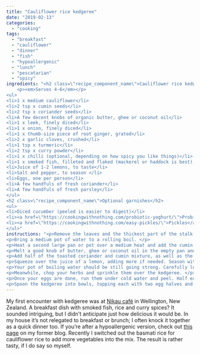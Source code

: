 ```yaml
---
title: "Cauliflower rice kedgeree"
date: "2019-02-13"
categories: 
  - "cooking"
tags: 
  - "breakfast"
  - "cauliflower"
  - "dinner"
  - "fish"
  - "hypoallergenic"
  - "lunch"
  - "pescatarian"
  - "spicy"
ingredients: "<h2 class=\"recipe_component_name\">Cauliflower rice kedgeree</h2>
    <p><em>Serves 4-6</em></p>
<ul>
<li>1 x medium cauliflower</li>
<li>2 tsp x cumin seeds</li>
<li>2 tsp x coriander seeds</li>
<li>A few decent knobs of organic butter, ghee or coconut oil</li>
<li>1 x leek, finely diced</li>
<li>1 x onion, finely diced</li>
<li>1 x thumb-size piece of root ginger, grated</li>
<li>2 x garlic cloves, crushed</li>
<li>1 tsp x turmeric</li>
<li>2 tsp x curry powder</li>
<li>1 x chilli (optional, depending on how spicy you like things)</li>
<li>1 x smoked fish, filleted and flaked (mackerel or haddock is best), or you could use a few tins of MSC-certified tuna at a pinch</li>
<li>Juice of 1-2 lemons, to taste</li>
<li>Salt and pepper, to season </li>
<li>Eggs, one per person</li>
<li>A few handfuls of fresh coriander</li>
<li>A few handfuls of fresh parsley</li>
</ul>
<h2 class=\"recipe_component_name\">Optional garnishes</h2>
<ul>
<li>Diced cucumber (peeled is easier to digest)</li>
<li><a href=\"https://cookingwithnothing.com/probiotic-yoghurt/\">Probiotic yoghurt</a> </li>
<li><a href=\"https://cookingwithnothing.com/easy-pickles/\">Pickles</a></li>
</ul>"
instructions: "<p>Remove the leaves and the thickest part of the stalk from the cauliflower. Break it up into florets and pulse in a food processor in batches, until it resembles grains of rice. If you don't have a food processor, a box grater will do the job. </p>
<p>Bring a medium pot of water to a rolling boil. </p>
<p>Heat a second large pan or pot over a medium heat and add the cumin and coriander seeds. Toast until fragrant, then remove and grind with a mortar and pestle. Set half of the mixture aside. </p>
<p>Melt a good knob of butter, ghee or coconut oil in the empty pan and add the leek and onion. Cook until soft, then add the ginger and garlic and cook for a few more minutes. </p>
<p>Add half of the toasted coriander and cumin mixture, as well as the turmeric, curry powder and chilli (if using). Cook until fragrant. Add another knob of your oil of choice if needed, then add the cauliflower rice and stir to combine. Cook until the cauliflower rice is slightly browned, letting it catch on the bottom of the pan now and then for texture. Remove from the heat, then add the flaked fish, stirring to combine.</p>
<p>Squeeze over the juice of a lemon, adding more if needed. Season with salt and pepper, going easy on the former as the fish will fulfil the role. Set the mixture aside while you get to work on the soft-boiled eggs. </p>
<p>Your pot of boiling water should be still going strong. Carefully lower in the eggs one at a time, then set the timer for 6.5 minutes. </p>
<p>Meanwhile, chop your herbs and sprinkle them over the kedgeree. </p>
<p>Once your eggs are done, run them under cold water and peel. Half each egg – they should be nice and soft in the centre.</p>
<p>Spoon the kedgeree into bowls, topping each with two egg halves and a sprinkling of the reserved cumin and coriander seeds, as well as any garnishes of choice and some extra salt and pepper, if you like.</p>"
---
```


My first encounter with kedgeree was at [Nikau café](http://nikaucafe.co.nz/) in Wellington, New Zealand. A breakfast dish with smoked fish, rice and curry spices? It sounded intriguing, but I didn’t anticipate just how delicious it would be. In my house it’s not relegated to breakfast or brunch; I often knock it together as a quick dinner too. If you’re after a hypoallergenic version, check out [this page](http://cookingwithnothing.tumblr.com/post/4831955913/kedgeree-a-personal-fave) on my former blog. Recently I switched out the basmati rice for cauliflower rice to add more vegetables into the mix. The result is rather tasty, if I do say so myself.
